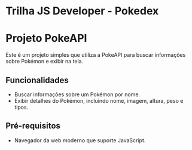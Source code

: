 # Trilha JS Developer - Pokedex

# Projeto PokeAPI

Este é um projeto simples que utiliza a PokeAPI para buscar informações sobre Pokémon e exibir na tela.

## Funcionalidades

- Buscar informações sobre um Pokémon por nome.
- Exibir detalhes do Pokémon, incluindo nome, imagem, altura, peso e tipos.

## Pré-requisitos

- Navegador da web moderno que suporte JavaScript.
